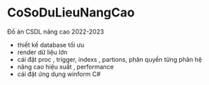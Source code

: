 # CoSoDuLieuNangCao
Đồ án CSDL nâng cao 2022-2023
- thiết kế database tối ưu
- render dữ liệu lớn 
- cái đặt proc , trigger, indexs , partions, phân quyền từng phân hệ
- nâng cao hiệu xuất , performance
- cái đặt ứng dụng winform C#
